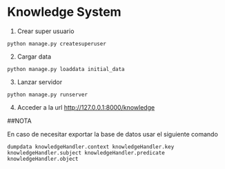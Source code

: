 # Knowledge System
1. Crear super usuario

`
python manage.py createsuperuser
`

2. Cargar data 

`
python manage.py loaddata initial_data
`

3. Lanzar servidor

`
python manage.py runserver
`

4. Acceder a la url http://127.0.0.1:8000/knowledge


##NOTA

En caso de necesitar exportar la base de datos usar el siguiente comando

`
dumpdata knowledgeHandler.context knowledgeHandler.key knowledgeHandler.subject knowledgeHandler.predicate knowledgeHandler.object
`